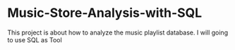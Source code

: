 # Music-Store-Analysis-with-SQL
This project is about how to analyze the music playlist database. I will going to use SQL as Tool
